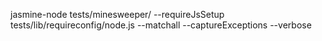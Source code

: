 jasmine-node tests/minesweeper/ --requireJsSetup tests/lib/requireconfig/node.js --matchall --captureExceptions --verbose